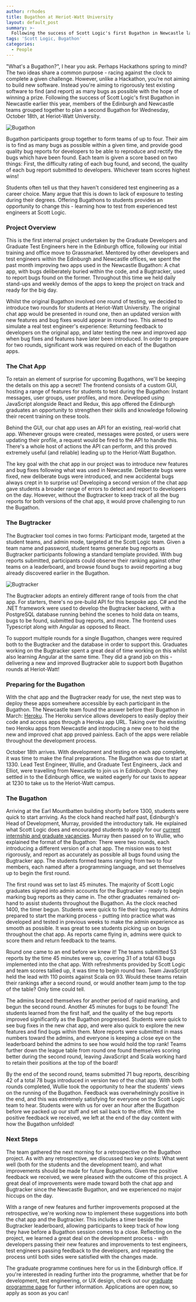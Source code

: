 ```yaml
---
author: rrhodes
title: Bugathon at Heriot-Watt University
layout: default_post
summary: >-
  Following the success of Scott Logic's first Bugathon in Newcastle last March, members of the Edinburgh and Newcastle teams grouped together to organise another Bugathon at Heriot-Watt University's Edinburgh campus. Held on Wednesday, October 18th, this post gives an insight into the work carried out by Scott Logic to prepare and run the event.
tags: 'Scott Logic, Bugathon'
categories:
  - People
---
```


"What's a Bugathon?", I hear you ask. Perhaps Hackathons spring to mind? The two ideas share a common purpose - racing against the clock to complete a given challenge. However, unlike a Hackathon, you’re not aiming to build new software. Instead you're aiming to rigorously test existing software to find (and report) as many bugs as possible with the hope of winning a prize. Following the success of Scott Logic's first Bugathon in Newcastle earlier this year, members of the Edinburgh and Newcastle teams grouped together to plan a second Bugathon for Wednesday, October 18th, at Heriot-Watt University.

<img src='{{ site.baseurl }}/rrhodes/assets/bugathon.png' alt='Bugathon'/>

Bugathon participants group together to form teams of up to four. Their aim is to find as many bugs as possible within a given time, and provide good quality bug reports for developers to be able to reproduce and rectify the bugs which have been found. Each team is given a score based on two things: First, the difficulty rating of each bug found, and second, the quality of each bug report submitted to developers. Whichever team scores highest wins!

Students often tell us that they haven't considered test engineering as a career choice. Many argue that this is down to lack of exposure to testing during their degrees. Offering Bugathons to students provides an opportunity to change this - learning how to test from experienced test engineers at Scott Logic.

### Project Overview
This is the first internal project undertaken by the Graduate Developers and Graduate Test Engineers here in the Edinburgh office, following our initial training and office move to Grassmarket. Mentored by other developers and test engineers within the Edinburgh and Newcastle offices, we spent the past month improving two apps used in the Newcastle Bugathon: A chat app, with bugs deliberately buried within the code, and a Bugtracker, used to report bugs found on the former. Throughout this time we held daily stand-ups and weekly demos of the apps to keep the project on track and ready for the big day.

Whilst the original Bugathon involved one round of testing, we decided to introduce two rounds for students at Heriot-Watt University. The original chat app would be presented in round one, then an updated version with new features and bug fixes would appear in round two. This aimed to simulate a real test engineer's experience: Returning feedback to developers on the original app, and later testing the new and improved app when bug fixes and features have later been introduced. In order to prepare for two rounds, significant work was required on each of the Bugathon apps.

### The Chat App
To retain an element of surprise for upcoming Bugathons, we'll be keeping the details on this app a secret! The frontend consists of a custom GUI, hosting a range of features for students to test during the Bugathon: Instant messages, user groups, user profiles, and more. Developed using JavaScript alongside React and Redux, this app offered the Edinburgh graduates an opportunity to strengthen their skills and knowledge following their recent training on these tools.

Behind the GUI, our chat app uses an API for an existing, real-world chat app. Whenever groups were created, messages were posted, or users were updating their profile, a request would be fired to the API to handle this. There's a whole host of actions the API can perform, and this proved extremely useful (and reliable) leading up to the Heriot-Watt Bugathon.

The key goal with the chat app in our project was to introduce new features and bug fixes following what was used in Newcastle. Deliberate bugs were fixed, new deliberate bugs were introduced, and new accidental bugs always crept in to surprise us! Developing a second version of the chat app gave students a broader range of errors to detect and report to developers on the day. However, without the Bugtracker to keep track of all the bug reports for both versions of the chat app, it would prove challenging to run the Bugathon.

### The Bugtracker
The Bugtracker tool comes in two forms: Participant mode, targeted at the student teams, and admin mode, targeted at the Scott Logic team. Given a team name and password, student teams generate bug reports as Bugtracker participants following a standard template provided. With bug reports submitted, participants could observe their ranking against other teams on a leaderboard, and browse found bugs to avoid reporting a bug already discovered earlier in the Bugathon.

<img src='{{ site.baseurl }}/rrhodes/assets/bugtracker.JPG' alt='Bugtracker'/>

The Bugtracker adopts an entirely different range of tools from the chat app. For starters, there's no pre-build API for this bespoke app. C# and the .NET framework were used to develop the Bugtracker backend, with a PostgreSQL database running behind the scenes to hold data on teams, bugs to be found, submitted bug reports, and more. The frontend uses Typescript along with Angular as opposed to React.

To support multiple rounds for a single Bugathon, changes were required both to the Bugtracker and the database in order to support this. Graduates working on the Bugtracker spent a great deal of time working on this whilst also learning Angular at the same time. They did a grand job on this - delivering a new and improved Bugtracker able to support both Bugathon rounds at Heriot-Watt!

### Preparing for the Bugathon
With the chat app and the Bugtracker ready for use, the next step was to deploy these apps somewhere accessible by each participant in the Bugathon. The Newcastle team found the answer before their Bugathon in March: <a href="https://www.heroku.com/platform">Heroku</a>. The Heroku service allows developers to easily deploy their code and access apps through a Heroku app URL. Taking over the existing two Heroku apps from Newcastle and introducing a new one to hold the new and improved chat app proved painless. Each of the apps were reliable throughout the development process.

October 18th arrives. With development and testing on each app complete, it was time to make the final preparations. The Bugathon was due to start at 1330. Lead Test Engineer, Wullie, and Graduate Test Engineers, Jack and Elliot, were travelling from Newcastle to join us in Edinburgh. Once they settled in to the Edinburgh office, we waited eagerly for our taxis to appear at 1230 to take us to the Heriot-Watt campus.

### The Bugathon
Arriving at the Earl Mountbatten building shortly before 1300, students were quick to start arriving. As the clock hand reached half past, Edinburgh's Head of Development, Murray, provided the introductory talk. He explained what Scott Logic does and encouraged students to apply for our <a href="http://www.scottlogic.com/careers/vacancies/">current internship and graduate vacancies</a>. Murray then passed on to Wullie, who explained the format of the Bugathon: There were two rounds, each introducing a different version of a chat app. The mission was to test rigorously, and report as accurately as possible all bugs found using the Bugtracker app. The students formed teams ranging from two to four members, each named after a programming language, and set themselves up to begin the first round.

The first round was set to last 45 minutes. The majority of Scott Logic graduates signed into admin accounts for the Bugtracker - ready to begin marking bug reports as they came in. The other graduates remained on-hand to assist students throughout the Bugathon. As the clock reached 1400, the timer begun. Students were quick to file their bug reports. Admins prepared to start the marking process - putting into practice what was developed and tested in previous weeks to make the admin experience as smooth as possible. It was great to see students picking up on bugs throughout the chat app. As reports came flying in, admins were quick to score them and return feedback to the teams.

Round one came to an end before we knew it! The teams submitted 53 reports by the time 45 minutes were up, covering 31 of a total 63 bugs implemented into the chat app. With refreshments provided by Scott Logic and team scores tallied up, it was time to begin round two. Team JavaScript held the lead with 110 points against Scala on 93. Would these teams retain their rankings after a second round, or would another team jump to the top of the table? Only time could tell.

The admins braced themselves for another period of rapid marking, and begun the second round. Another 45 minutes for bugs to be found! The students learned from the first half, and the quality of the bug reports improved significantly as the Bugathon progressed. Students were quick to see bug fixes in the new chat app, and were also quick to explore the new features and find bugs within them. More reports were submitted in mass numbers toward the admins, and everyone is keeping a close eye on the leaderboard behind the admins to see how would hold the top rank! Teams further down the league table from round one found themselves scoring better during the second round, leaving JavaScript and Scala working hard to retain their positions at the top of the board!

By the end of the second round, teams submitted 71 bug reports, describing 42 of a total 78 bugs introduced in version two of the chat app. With both rounds completed, Wullie took the opportunity to hear the students' views on the running of the Bugathon. Feedback was overwhelmingly positive in the end, and this was extremely satisfying for everyone on the Scott Logic team to hear. Students were with us for over an hour after the Bugathon before we packed up our stuff and set sail back to the office. With the positive feedback we received, we left at the end of the day content with how the Bugathon unfolded!

### Next Steps
The team gathered the next morning for a retrospective on the Bugathon project. As with any retrospective, we discussed two key points: What went well (both for the students and the development team), and what improvements should be made for future Bugathons. Given the positive feedback we received, we were pleased with the outcome of this project. A great deal of improvements were made toward both the chat app and Bugtracker since the Newcastle Bugathon, and we experienced no major hiccups on the day.

With a range of new features and further improvements proposed at the retrospective, we're working now to implement these suggestions into both the chat app and the Bugtracker. This includes a timer beside the Bugtracker leaderboard, allowing participants to keep track of how long they have before a Bugathon session comes to a close. Reflecting on the project, we learned a great deal on the development process - with developers passing their new features and improvements to test engineers, test engineers passing feedback to the developers, and repeating the process until both sides were satisfied with the changes made.

The graduate programme continues here for us in the Edinburgh office. If you're interested in reading further into the programme, whether that be for development, test engineering, or UX design, check out our <a href="http://www.scottlogic.com/careers/graduateprogramme/">graduate programme page</a> for further information. Applications are open now, so apply as soon as you can!
